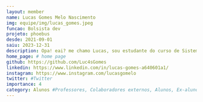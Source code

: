```yaml
---
layout: member
name: Lucas Gomes Melo Nascimento
img: equipe/img/lucas_gomes.jpeg
funcao: Bolsista dev
projeto: phoebus 
desde: 2021-09-01
saiu: 2023-12-31
description: Opa! eai? me chamo Lucas, sou estudante do curso de Sistemas de Informação na Universidade Federal da Paraíba (UFPB) - Campus IV, em Rio Tinto-PB, sou colaborador na empresa Phoebus desde 2021 e atualmente tenho trabalhado com desenvolvimento de Software utilizando Java Xml e Gradle. 
home_page: # home page
github: https://github.com/Luc4sGomes
linkedin: https://www.linkedin.com/in/lucas-gomes-a640601a1/
instagram: https://www.instagram.com/lucasgomelo
twitter: #Twitter
importance: 4
category: Alunos #Professores, Colaboradores externos, Alunos, Ex-alunos
---
```

